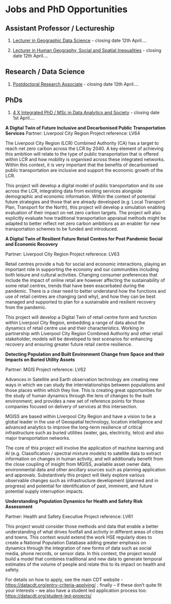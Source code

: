 # Jobs and PhD Opportunities

## Assistant Professor / Lectureship 

1. [Lecturer in Geographic Data Science](https://my.corehr.com/pls/ulivrecruit/erq_jobspec_version_4.display_form?p_company=1&p_internal_external=E&p_display_in_irish=N&p_process_type=&p_applicant_no=&p_form_profile_detail=&p_display_apply_ind=Y&p_refresh_search=Y&p_recruitment_id=040332) - closing date 12th April....

2. [Lecturer in Human Geography, Social and Spatial Inequalities](https://my.corehr.com/pls/ulivrecruit/erq_jobspec_version_4.display_form?p_company=1&p_internal_external=E&p_display_in_irish=N&p_process_type=&p_applicant_no=&p_form_profile_detail=&p_display_apply_ind=Y&p_refresh_search=Y&p_recruitment_id=039551) - closing date 12th April....

## Research / Data Science

1. [Postdoctoral Research Associate](https://my.corehr.com/pls/ulivrecruit/erq_jobspec_version_4.display_form?p_company=1&p_internal_external=E&p_display_in_irish=N&p_process_type=&p_applicant_no=&p_form_profile_detail=&p_display_apply_ind=Y&p_refresh_search=Y&p_recruitment_id=039529)  - closing date 12th April....

## PhDs

1. [4 X Integrated PhD / MSc in Data Analytics and Society](https://datacdt.org/entry-criteria-applying/) - closing date 1st April....

**A Digital Twin of Future Inclusive and Decarbonised Public Transportation Services**
Partner: Liverpool City Region
Project reference: LV64

The Liverpool City Region (LCR) Combined Authority (CA) has a target to reach net zero carbon across the LCR by 2040. A key element of achieving this ambition will relate to  the type of public transportation that is offered within LCR and how mobility is organised across these integrated networks. Within this context, it is very important that the benefits of decarbonised public transportation are inclusive and support the economic growth of the LCR.

This project will develop a digital model of public transportation and its use across the LCR, integrating data from existing services alongside demographic and economic information. Within the context of potential future strategies and those that are already developed (e.g. Local Transport Plan, Transport for the North), this project will develop a simulation enabling evaluation of their impact on net zero carbon targets. The project will also explicitly evaluate how traditional transportation appraisal methods might be adapted to better reflect net zero carbon ambitions as an enabler for new transportation schemes to be funded and introduced.

**A Digital Twin of Resilient Future Retail Centres for Post Pandemic Social and Economic Recovery**

Partner: Liverpool City Region
Project reference: LV63

Retail centres provide a hub for social and economic interactions, playing an important role in supporting  the economy and our communities including both leisure and cultural activities.  Changing consumer preferences  that include the impact of online retail are however affecting the sustainability of some retail centres, trends that have been exacerbated during the pandemic. There is a clear need to better understand how the functions and use of retail centres are changing (and why), and how they can be best managed and supported to plan for a sustainable and resilient recovery from the pandemic.

This project will develop a Digital Twin of retail centre form and function within Liverpool City Region, embedding a range of data about the dynamics of retail centre use and their characteristics. Working in partnership with Liverpool City Region Combined Authority and other retail stakeholder, models will be developed to test scenarios for enhancing recovery and ensuring greater future retail centre resilience.

**Detecting Population and Built Environment Change from Space and their Impacts on Buried Utility Assets**

Partner: MGIS
Project reference: LV62

Advances in Satellite and Earth observation technology are creating new ways in which we can study  the interrelationships between populations and those places within which they live. This is creating great opportunities for the study of human dynamics through the lens of changes to the built environment; and provides a new set of  reference points for those companies focused on delivery of services at this intersection.

MGISS are based within Liverpool City Region and have a vision to be a global leader in the use of Geospatial technology, location intelligence and advanced analytics to improve the long-term resilience of critical infrastructure such as buried utilities (water, gas, electricity, telco) and also major transportation networks.

The core of this project will involve the application of machine learning and AI (e.g. Classification / spectral mixture models) to satellite data to extract information on changes in human activity, and will additionally benefit from the close coupling of insight from MGISS, available asset owner data, environmental data and other ancillary sources such as planning application and approvals. Substantively this project will likely explore various observable changes such as infrastructure development (planned and in progress) and potential for identification of past, imminent, and future potential supply interruption impacts.

**Understanding Population Dynamics for Health and Safety Risk Assessment**

Partner: Health and Safety Executive
Project reference: LV61

This project would consider those methods and data that enable a better understanding of what drives footfall and activity in different areas of cities and towns. This context would extend the work HSE regularly does to create a National Population Database adding greater emphasis on dynamics through the integration of new forms of data such as social media, phone records, or sensor data. In this context, the project would build a model that combines traditional and new data to generate temporal estimates of the volume of people and relate this to its impact on health and safety.

For details on how to apply, see the main CDT website - https://datacdt.org/entry-criteria-applying/ ; finally – if these don’t quite fit your interests – we also have a student led application process too: https://datacdt.org/student-led-projects/ 
